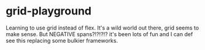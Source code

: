 # grid-playground
Learning to use grid instead of flex. It's a wild world out there, grid seems to make sense. But NEGATIVE spans?!?!?!? it's been lots of fun and I can def see this replacing some bulkier frameworks.
